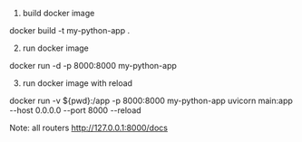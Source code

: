 1) build docker image

docker build -t my-python-app .

2) run docker image

docker run -d -p 8000:8000 my-python-app

3) run docker image with reload

docker run -v ${pwd}:/app -p 8000:8000 my-python-app uvicorn main:app --host 0.0.0.0 --port 8000 --reload

Note:
all routers
http://127.0.0.1:8000/docs